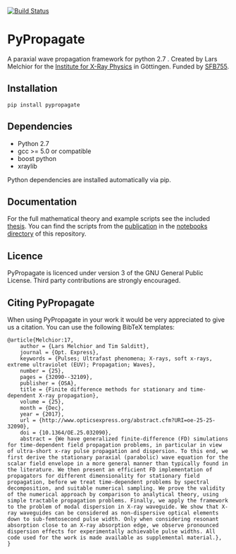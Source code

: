 [![Build Status](https://travis-ci.org/TheLartians/PyPropagate.svg?branch=master)](https://travis-ci.org/TheLartians/PyPropagate)

# PyPropagate

A paraxial wave propagation framework for python 2.7 . 
Created by Lars Melchior for the [Institute for X-Ray Physics](http://www.roentgen.physik.uni-goettingen.de/) in Göttingen.
Funded by [SFB755](http://www.uni-goettingen.de/de/318955.html).

## Installation
    
    pip install pypropagate

## Dependencies

- Python 2.7
- gcc >= 5.0 or compatible
- boost python
- xraylib

Python dependencies are installed automatically via pip.

## Documentation

For the full mathematical theory and example scripts see the included [thesis](docs/Thesis.pdf).
You can find the scripts from the [publication](http://www.opticsexpress.org/abstract.cfm?URI=oe-25-25-32090) in the [notebooks directory](notebooks) of this repository.

## Licence

PyPropagate is licenced under version 3 of the GNU General Public License.
Third party contributions are strongly encouraged.

## Citing PyPropagate

When using PyPropagate in your work it would be very appreciated to give us a citation. You can use the following BibTeX templates:

    @article{Melchior:17,
        author = {Lars Melchior and Tim Salditt},
        journal = {Opt. Express},
        keywords = {Pulses; Ultrafast phenomena; X-rays, soft x-rays, extreme ultraviolet (EUV); Propagation; Waves},
        number = {25},
        pages = {32090--32109},
        publisher = {OSA},
        title = {Finite difference methods for stationary and time-dependent X-ray propagation},
        volume = {25},
        month = {Dec},
        year = {2017},
        url = {http://www.opticsexpress.org/abstract.cfm?URI=oe-25-25-32090},
        doi = {10.1364/OE.25.032090},
        abstract = {We have generalized finite-difference (FD) simulations for time-dependent field propagation problems, in particular in view of ultra-short x-ray pulse propagation and dispersion. To this end, we first derive the stationary paraxial (parabolic) wave equation for the scalar field envelope in a more general manner than typically found in the literature. We then present an efficient FD implementation of propagators for different dimensionality for stationary field propagation, before we treat time-dependent problems by spectral decomposition, and suitable numerical sampling. We prove the validity of the numerical approach by comparison to analytical theory, using simple tractable propagation problems. Finally, we apply the framework to the problem of modal dispersion in X-ray waveguide. We show that X-ray waveguides can be considered as non-dispersive optical elements down to sub-femtosecond pulse width. Only when considering resonant absorption close to an X-ray absorption edge, we observe pronounced dispersion effects for experimentally achievable pulse widths. All code used for the work is made available as supplemental material.},
    }

